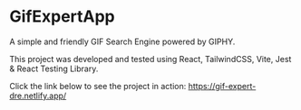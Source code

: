 # GifExpertApp

A simple and friendly GIF Search Engine powered by GIPHY.

This project was developed and tested using React, TailwindCSS, Vite, Jest & React Testing Library.

Click the link below to see the project in action: https://gif-expert-dre.netlify.app/
